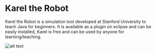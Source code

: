 # Karel the Robot

Karel the Robot is a simulation tool developed at Stanford University to teach Java for beginners. It is available as a plugin on eclipse and can be easily installed, Karel is free and can be used by anyone for learning/teaching.

![alt text](https://www.how-to-draw-funny-cartoons.com/image-files/cartoon-robot-007.jpg)
